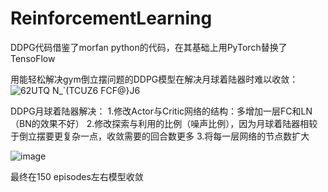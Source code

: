 # ReinforcementLearning

DDPG代码借鉴了morfan python的代码，在其基础上用PyTorch替换了TensoFlow

用能轻松解决gym倒立摆问题的DDPG模型在解决月球着陆器时难以收敛：
![62UTQ N_`(TCUZ6 FCF@}J6](https://user-images.githubusercontent.com/59995175/189302197-b850d8b2-2821-4b20-a1c4-76a7c8aa09d8.png)

DDPG月球着陆器解决：
1.修改Actor与Critic网络的结构：多增加一层FC和LN（BN的效果不好）
2.修改探索与利用的比例（噪声比例），因为月球着陆器相较于倒立摆要更复杂一点，收敛需要的回合数更多
3.将每一层网络的节点数扩大

![image](https://user-images.githubusercontent.com/59995175/189311811-ed9c1165-16f9-4089-9355-b51110133356.png)

最终在150 episodes左右模型收敛

